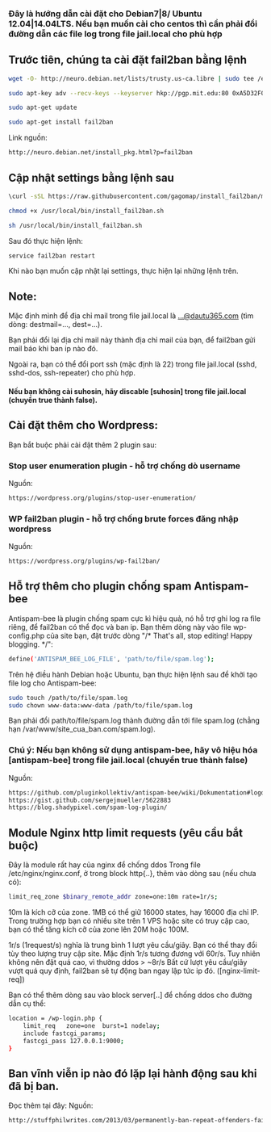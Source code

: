 ### Đây là hướng dẫn cài đặt cho Debian7|8/ Ubuntu 12.04|14.04LTS. Nếu bạn muốn cài cho centos thì cần phải đổi đường dẫn các file log trong file jail.local cho phù hợp

## Trước tiên, chúng ta cài đặt fail2ban bằng lệnh

```bash
wget -O- http://neuro.debian.net/lists/trusty.us-ca.libre | sudo tee /etc/apt/sources.list.d/neurodebian.sources.list

sudo apt-key adv --recv-keys --keyserver hkp://pgp.mit.edu:80 0xA5D32F012649A5A9

sudo apt-get update

sudo apt-get install fail2ban
```
Link nguồn: 
```bash
http://neuro.debian.net/install_pkg.html?p=fail2ban
```


## Cập nhật settings bằng lệnh sau

```bash
\curl -sSL https://raw.githubusercontent.com/gagomap/install_fail2ban/master/install_fail2ban.sh > /usr/local/bin/install_fail2ban.sh

chmod +x /usr/local/bin/install_fail2ban.sh

sh /usr/local/bin/install_fail2ban.sh
```
Sau đó thực hiện lệnh:

```bash
service fail2ban restart
```
Khi nào bạn muốn cập nhật lại settings, thực hiện lại những lệnh trên.

## Note:
Mặc định mình để địa chỉ mail trong file jail.local là ...@dautu365.com (tìm dòng: destmail=..., dest=...).

Bạn phải đổi lại địa chỉ mail này thành địa chỉ mail của bạn, để fail2ban gửi mail báo khi ban ip nào đó.

Ngoài ra, bạn có thể đổi port ssh (mặc định là 22) trong file jail.local (sshd, sshd-dos, ssh-repeater) cho phù hợp.

#### Nếu bạn không cài suhosin, hãy discable [suhosin] trong file jail.local (chuyển true thành false).

## Cài đặt thêm cho Wordpress:
Bạn bắt buộc phải cài đặt thêm 2 plugin sau:

### Stop user enumeration plugin - hỗ trợ chống dò username

Nguồn:
```bash
https://wordpress.org/plugins/stop-user-enumeration/
```

### WP fail2ban plugin - hỗ trợ chống brute forces đăng nhập wordpress 

Nguồn:
```bash
https://wordpress.org/plugins/wp-fail2ban/
```
## Hỗ trợ thêm cho plugin chống spam Antispam-bee

Antispam-bee là plugin chống spam cực kì hiệu quả, nó hỗ trợ ghi log ra file riêng, để fail2ban có thể đọc và ban ip.
Bạn thêm dòng này vào file wp-config.php của site bạn, đặt trước dòng "/* That's all, stop editing! Happy blogging. */":

```bash
define('ANTISPAM_BEE_LOG_FILE', 'path/to/file/spam.log');
```

Trên hệ điều hành Debian hoặc Ubuntu, bạn thực hiện lệnh sau để khởi tạo file log cho Antispam-bee:

```bash
sudo touch /path/to/file/spam.log
sudo chown www-data:www-data /path/to/file/spam.log
```

Bạn phải đổi path/to/file/spam.log  thành đường dẫn tới file spam.log (chẳng hạn /var/www/site_cua_ban.com/spam.log).

### Chú ý: Nếu bạn không sử dụng antispam-bee, hãy vô hiệu hóa [antispam-bee] trong file jail.local (chuyển true thành false)

Nguồn:
```bash
https://github.com/pluginkollektiv/antispam-bee/wiki/Dokumentation#logdatei-f%C3%BCr-fail2ban
https://gist.github.com/sergejmueller/5622883
https://blog.shadypixel.com/spam-log-plugin/
```

## Module Nginx http limit requests (yêu cầu bắt buộc)

Đây là module rất hay của nginx để chống ddos
Trong file /etc/nginx/nginx.conf, ở trong block http{..}, thêm vào dòng sau (nếu chưa có):

```bash
limit_req_zone $binary_remote_addr zone=one:10m rate=1r/s;
```

10m là kích cỡ của zone. 1MB có thể giữ 16000 states, hay 16000 địa chỉ IP. Trong trường hợp bạn có nhiều site trên 1 VPS hoặc site có truy cập cao, bạn có thể tăng kích cỡ của zone lên 20M hoặc 100M.

1r/s (1request/s) nghĩa là trung bình 1 lượt yêu cầu/giây. Bạn có thể thay đổi tùy theo lượng truy cập site. Mặc định 1r/s tương đương với 60r/s. 
Tuy nhiên không nên đặt quá cao, vì thường ddos > ~8r/s
Bất cứ lượt yêu cầu/giây vượt quá quy định, fail2ban sẽ tự động ban ngay lập tức ip đó. ([nginx-limit-req])

Bạn có thể thêm dòng sau vào block server[..] để chống ddos cho đường dẫn cụ thể:

```bash
location = /wp-login.php {
    limit_req   zone=one  burst=1 nodelay;
    include fastcgi_params;
    fastcgi_pass 127.0.0.1:9000;
}
```

## Ban vĩnh viễn ip nào đó lặp lại hành động sau khi đã bị ban.

Đọc thêm tại đây:
Nguồn:

```bash
http://stuffphilwrites.com/2013/03/permanently-ban-repeat-offenders-fail2ban/
```
